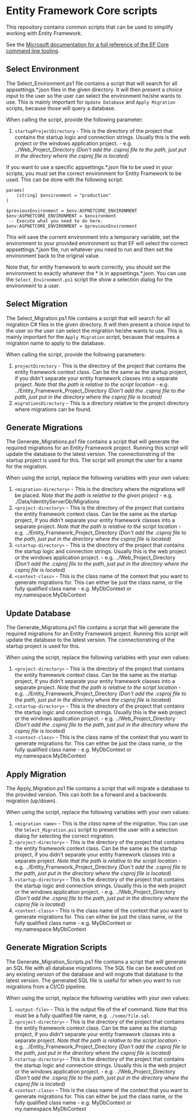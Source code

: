 # Entity Framework Core scripts
This repository contains common scripts that can be used to simplify working with Entity Framework.

See the [Microsoft documentation for a full reference of the EF Core command line tooling](https://docs.microsoft.com/en-us/ef/core/miscellaneous/cli/dotnet).

## Select Environment
The Select_Environment.ps1 file contains a script that will search for all appsettings.*.json files in the given directory. It will then present a choice input to the user so the user can select the environment he/she wants to use. This is mainly important for `Update Database` and `Apply Migration` scripts, because those will query a database.

When calling the script, provide the following parameter:
1. `startupProjectDirectory` - This is the directory of the project that contains the startup logic and connection strings. Usually this is the web project or the windows application project. - e.g. ../Web_Project_Directory _(Don't add the .csproj file to the path, just put in the directory where the csproj file is located)_

If you want to use a specific appsettings.*.json file to be used in your scripts, you must set the correct environment for Entity Framework to be used. This can be done with the following script:
```
params(
    [string] $environment = "production"
)

$previousEnvironment = $env:ASPNETCORE_ENVIRONMENT
$env:ASPNETCORE_ENVIRONMENT = $environment
 -- Execute what you need to do here.
$env:ASPNETCORE_ENVIRONMENT = $previousEnvironment
```

This will save the current environment into a temporary variable, set the environment to your provided environment so that EF will select the correct appsettings.*.json file, run whatever you need to run and then set the environment back to the original value.

Note that, for entity framework to work correctly, you should set the environment to exactly whatever the * is in appsettings.*.json. You can use the `Select_Environment.ps1` script the show a selection dialog for the environment to a user.

## Select Migration
The Select_Migration.ps1 file contains a script that will search for all migration C# files in the given directory. It will then present a choice input to the user so the user can select the migration he/she wants to use. This is mainly important for the `Apply Migration` script, because that requires a migration name to apply to the database.

When calling the script, provide the following parameters:
1. `projectDirectory` - This is the directory of the project that contains the entity framework context class. Can be the same as the startup project, if you didn't separate your entity framework classes into a separate project. _Note that the path is relative to the script location_ - e.g. ../Entity_Framework_Project_Directory _(Don't add the .csproj file to the path, just put in the directory where the csproj file is located)_
2. `migrationsDirectory` - This is a directory relative to the project directory where migrations can be found.

## Generate Migrations
The Generate_Migrations.ps1 file contains a script that will generate the required migrations for an Entity Framework project.
Running this script will update the database to the latest version. The connectionstring of the startup project is used for this.
The script will prompt the user for a name for the migration.

When using the script, replace the following variables with your own values:
1. `<migration-directory>` - This is the directory where the migrations will be placed. _Note that the path is relative to the given project_ - e.g. ./Data/IdentityServerDb/Migrations
2. `<project-directory>` - This is the directory of the project that contains the entity framework context class. Can be the same as the startup project, if you didn't separate your entity framework classes into a separate project. _Note that the path is relative to the script location_ - e.g. ../Entity_Framework_Project_Directory _(Don't add the .csproj file to the path, just put in the directory where the csproj file is located)_
3. `<startup-directory>` - This is the directory of the project that contains the startup logic and connection strings. Usually this is the web project or the windows application project. - e.g. ../Web_Project_Directory _(Don't add the .csproj file to the path, just put in the directory where the csproj file is located)_
4. `<context-class>` - This is the class name of the context that you want to generate migrations for. This can either be just the class name, or the fully qualified class name - e.g. MyDbContext or my.namespace.MyDbContext

## Update Database
The Generate_Migrations.ps1 file contains a script that will generate the required migrations for an Entity Framework project.
Running this script will update the database to the latest version. The connectionstring of the startup project is used for this.

When using the script, replace the following variables with your own values:
1. `<project-directory>` - This is the directory of the project that contains the entity framework context class. Can be the same as the startup project, if you didn't separate your entity framework classes into a separate project. _Note that the path is relative to the script location_ - e.g. ../Entity_Framework_Project_Directory _(Don't add the .csproj file to the path, just put in the directory where the csproj file is located)_
2. `<startup-directory>` - This is the directory of the project that contains the startup logic and connection strings. Usually this is the web project or the windows application project. - e.g. ../Web_Project_Directory _(Don't add the .csproj file to the path, just put in the directory where the csproj file is located)_
3. `<context-class>` - This is the class name of the context that you want to generate migrations for. This can either be just the class name, or the fully qualified class name - e.g. MyDbContext or my.namespace.MyDbContext

## Apply Migration
The Apply_Migration.ps1 file contains a script that will migrate a database to the provided version. This can both be a forward and a backwards migration (up/down).

When using the script, replace the following variables with your own values:
1. `<migration name>` - This is the _class_ name of the migration. You can use the `Select_Migration.ps1` script to present the user with a selection dialog for selecting the correct migration.
2. `<project-directory>` - This is the directory of the project that contains the entity framework context class. Can be the same as the startup project, if you didn't separate your entity framework classes into a separate project. _Note that the path is relative to the script location_ - e.g. ../Entity_Framework_Project_Directory _(Don't add the .csproj file to the path, just put in the directory where the csproj file is located)_
3. `<startup-directory>` - This is the directory of the project that contains the startup logic and connection strings. Usually this is the web project or the windows application project. - e.g. ../Web_Project_Directory _(Don't add the .csproj file to the path, just put in the directory where the csproj file is located)_
4. `<context-class>` - This is the class name of the context that you want to generate migrations for. This can either be just the class name, or the fully qualified class name - e.g. MyDbContext or my.namespace.MyDbContext

## Generate Migration Scripts
The Generate_Migration_Scripts.ps1 file contains a script that will generate an SQL file with all database migrations. The SQL file can be executed on any existing version of the database and will migrate that database to the latest version. The generated SQL file is useful for when you want to run migrations from a CI/CD pipeline.

When using the script, replace the following variables with your own values:
1. `<output-file>` - This is the output file of the ef command. Note that this must be a fully qualified file name, e.g. `./some/file.sql`.
2. `<project-directory>` - This is the directory of the project that contains the entity framework context class. Can be the same as the startup project, if you didn't separate your entity framework classes into a separate project. _Note that the path is relative to the script location_ - e.g. ../Entity_Framework_Project_Directory _(Don't add the .csproj file to the path, just put in the directory where the csproj file is located)_
3. `<startup-directory>` - This is the directory of the project that contains the startup logic and connection strings. Usually this is the web project or the windows application project. - e.g. ../Web_Project_Directory _(Don't add the .csproj file to the path, just put in the directory where the csproj file is located)_
4. `<context-class>` - This is the class name of the context that you want to generate migrations for. This can either be just the class name, or the fully qualified class name - e.g. MyDbContext or my.namespace.MyDbContext